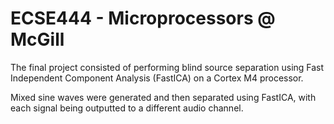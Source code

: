 # ECSE444 - Microprocessors @ McGill
The final project consisted of performing blind source separation using Fast Independent Component Analysis (FastICA) on a Cortex M4 processor.

Mixed sine waves were generated and then separated using FastICA, with each signal being outputted to a different audio channel.
